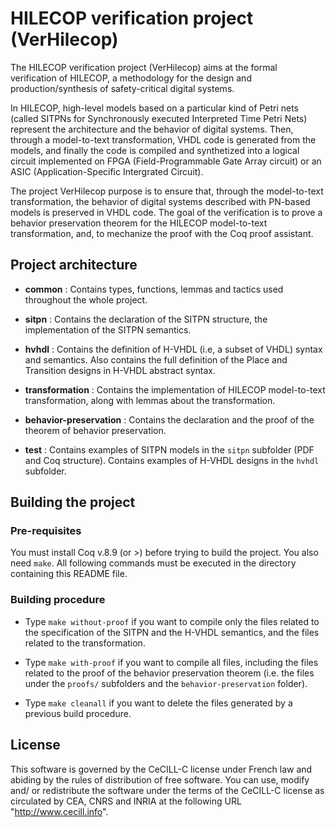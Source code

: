 # HILECOP verification project (VerHilecop)

The HILECOP verification project (VerHilecop) aims at the formal
verification of HILECOP, a methodology for the design and
production/synthesis of safety-critical digital systems.

In HILECOP, high-level models based on a particular kind of Petri nets
(called SITPNs for Synchronously executed Interpreted Time Petri Nets)
represent the architecture and the behavior of digital systems. Then,
through a model-to-text transformation, VHDL code is generated from
the models, and finally the code is compiled and synthetized into a
logical circuit implemented on FPGA (Field-Programmable Gate Array
circuit) or an ASIC (Application-Specific Intergrated Circuit).

The project VerHilecop purpose is to ensure that, through the
model-to-text transformation, the behavior of digital systems
described with PN-based models is preserved in VHDL code. The goal of
the verification is to prove a behavior preservation theorem for the
HILECOP model-to-text transformation, and, to mechanize the proof with
the Coq proof assistant.

## Project architecture

- **common** : Contains types, functions, lemmas and tactics used
  	       throughout the whole project. 

- **sitpn** : Contains the declaration of the SITPN structure, the
              implementation of the SITPN semantics.
	      
- **hvhdl** : Contains the definition of H-VHDL (i.e, a subset of
  	      VHDL) syntax and semantics. Also contains the full
  	      definition of the Place and Transition designs in H-VHDL
  	      abstract syntax.

- **transformation** : Contains the implementation of HILECOP
    		       model-to-text transformation, along with lemmas
    		       about the transformation.

- **behavior-preservation** : Contains the declaration and the proof
  			      of the theorem of behavior preservation.

- **test** : Contains examples of SITPN models in the `sitpn`
  	     subfolder (PDF and Coq structure). Contains examples of
  	     H-VHDL designs in the `hvhdl` subfolder.

## Building the project

### Pre-requisites

You must install Coq v.8.9 (or >) before trying to build the project.
You also need `make`. 
All following commands must be executed in the directory containing 
this README file.

### Building procedure

- Type `make without-proof` if you want to compile only the files
  related to the specification of the SITPN and the H-VHDL semantics,
  and the files related to the transformation.

- Type `make with-proof` if you want to compile all files, including
  the files related to the proof of the behavior preservation theorem
  (i.e. the files under the `proofs/` subfolders and the `behavior-preservation`
  folder).

- Type `make cleanall` if you want to delete the files generated by a
  previous build procedure.
	      
## License

This software is governed by the CeCILL-C license under French law and
abiding by the rules of distribution of free software.  You can use,
modify and/ or redistribute the software under the terms of the
CeCILL-C license as circulated by CEA, CNRS and INRIA at the following
URL "http://www.cecill.info".
